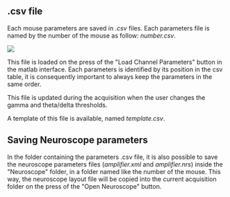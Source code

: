 ## .csv file
Each mouse parameters are saved in _.csv_ files. Each parameters file is named by the number of the mouse as follow: _number.csv_.

![](https://user-images.githubusercontent.com/41677251/43194171-0f018372-9002-11e8-92df-61645a3112da.PNG)

This file is loaded on the press of the "Load Channel Parameters" button in the matlab interface.
Each parameters is identified by its position in the csv table, it is consequently important to always keep the parameters in the same order. 

This file is updated during the acquisition when the user changes the gamma and theta/delta thresholds.

A template of this file is available, named _template.csv_.

## Saving Neuroscope parameters
In the folder containing the parameters .csv file, it is also possible to save the neuroscope parameters files (_amplifier.xml_ and _amplifier.nrs_) inside the "Neuroscope" folder, in a folder named like the number of the mouse. This way, the neuroscope layout file will be copied into the current acquisition folder on the press of the "Open Neuroscope" button.